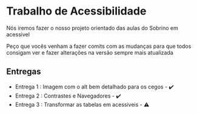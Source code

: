 <h1>Trabalho de Acessibilidade</h1>

<p>Nós iremos fazer o nosso projeto orientado das aulas do Sobrino em acessivel</p>
<p>Peço que vocês venham a fazer comits com as mudanças para que todos consigam ver e fazer alterações na versão sempre mais atualizada</p>

<h2>Entregas</h2>
<ul>
  <li>Entrega 1 : Imagem com o alt bem detalhado para os cegos - ✔️</li>
  <li>Entrega 2 : Contrastes e Navegadores - ✔️</li>
  <li>Entrega 3 : Transformar as tabelas em acessiveis - ⚠️</li>
</ul>

